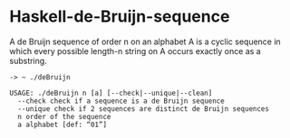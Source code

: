 # Haskell-de-Bruijn-sequence
A de Bruijn sequence of order n on an alphabet A is a cyclic sequence in which every possible length-n string on A occurs exactly once as a substring. 

    -> ~ ./deBruijn

    USAGE: ./deBruijn n [a] [--check|--unique|--clean]
      --check check if a sequence is a de Bruijn sequence
      --unique check if 2 sequences are distinct de Bruijn sequences
      n order of the sequence
      a alphabet [def: “01”]

